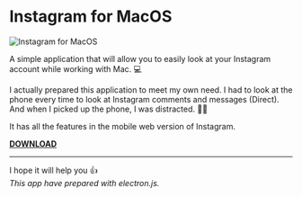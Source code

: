 # Instagram for MacOS

![Instagram for MacOS](https://user-images.githubusercontent.com/1655312/64683306-b2fd5400-d48b-11e9-9d08-6cf8917db131.png)

A simple application that will allow you to easily look at your Instagram account while working with Mac. 💻

I actually prepared this application to meet my own need. I had to look at the phone every time to look at Instagram comments and messages (Direct). And when I picked up the phone, I was distracted. 📱😬

It has all the features in the mobile web version of Instagram.

**[DOWNLOAD](https://github.com/fattihkoca/instagram-for-macos/releases/download/0.0.1/Instagram.for.MacOS.app.zip)**

---

I hope it will help you 👍  
_This app have prepared with electron.js._ 
